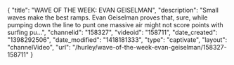 {
    "title": "WAVE OF THE WEEK: EVAN GEISELMAN",
    "description": "Small waves make the best ramps. Evan Geiselman proves that, sure, while pumping down the line to punt one massive air might not score points with surfing pu...",
    "channelid": "158327",
    "videoid": "158711",
    "date_created": "1398292506",
    "date_modified": "1418181333",
    "type": "captivate",
    "layout": "channelVideo",
    "url": "\/hurley\/wave-of-the-week-evan-geiselman\/158327-158711"
}